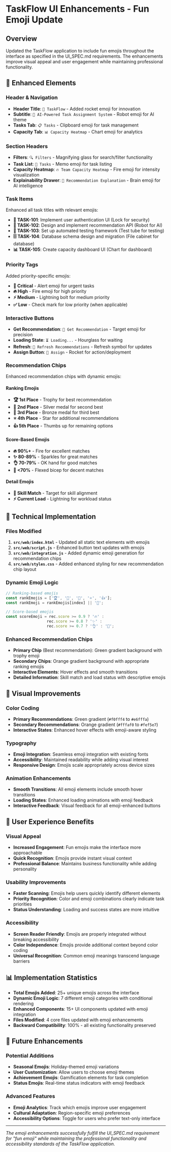 # TaskFlow UI Enhancements - Fun Emoji Update

## Overview
Updated the TaskFlow application to include fun emojis throughout the interface as specified in the UI_SPEC.md requirements. The enhancements improve visual appeal and user engagement while maintaining professional functionality.

## 🎨 **Enhanced Elements**

### **Header & Navigation**
- **Header Title**: `🚀 TaskFlow` - Added rocket emoji for innovation
- **Subtitle**: `🤖 AI-Powered Task Assignment System` - Robot emoji for AI theme
- **Tasks Tab**: `📋 Tasks` - Clipboard emoji for task management
- **Capacity Tab**: `📊 Capacity Heatmap` - Chart emoji for analytics

### **Section Headers**
- **Filters**: `🔍 Filters` - Magnifying glass for search/filter functionality
- **Task List**: `📝 Tasks` - Memo emoji for task listing
- **Capacity Heatmap**: `🔥 Team Capacity Heatmap` - Fire emoji for intensity visualization
- **Explainability Drawer**: `🧠 Recommendation Explanation` - Brain emoji for AI intelligence

### **Task Items**
Enhanced all task titles with relevant emojis:
- **🔐 TASK-101**: Implement user authentication UI (Lock for security)
- **🤖 TASK-102**: Design and implement recommendation API (Robot for AI)
- **🧪 TASK-103**: Set up automated testing framework (Test tube for testing)
- **🗄️ TASK-104**: Database schema design and migration (File cabinet for database)
- **📊 TASK-105**: Create capacity dashboard UI (Chart for dashboard)

### **Priority Tags**
Added priority-specific emojis:
- **🚨 Critical** - Alert emoji for urgent tasks
- **🔥 High** - Fire emoji for high priority
- **⚡ Medium** - Lightning bolt for medium priority
- **✅ Low** - Check mark for low priority (when applicable)

### **Interactive Buttons**
- **Get Recommendation**: `🎯 Get Recommendation` - Target emoji for precision
- **Loading State**: `⏳ Loading...` - Hourglass for waiting
- **Refresh**: `🔄 Refresh Recommendations` - Refresh symbol for updates
- **Assign Button**: `🚀 Assign` - Rocket for action/deployment

### **Recommendation Chips**
Enhanced recommendation chips with dynamic emojis:

#### **Ranking Emojis**
- **🏆 1st Place** - Trophy for best recommendation
- **🥈 2nd Place** - Silver medal for second best
- **🥉 3rd Place** - Bronze medal for third best
- **⭐ 4th Place** - Star for additional recommendations
- **👍 5th Place** - Thumbs up for remaining options

#### **Score-Based Emojis**
- **🔥 90%+** - Fire for excellent matches
- **✨ 80-89%** - Sparkles for great matches
- **👌 70-79%** - OK hand for good matches
- **💪 <70%** - Flexed bicep for decent matches

#### **Detail Emojis**
- **🎯 Skill Match** - Target for skill alignment
- **⚡ Current Load** - Lightning for workload status

## 🎯 **Technical Implementation**

### **Files Modified**
1. **`src/web/index.html`** - Updated all static text elements with emojis
2. **`src/web/script.js`** - Enhanced button text updates with emojis
3. **`src/web/integration.js`** - Added dynamic emoji generation for recommendation chips
4. **`src/web/styles.css`** - Added enhanced styling for new recommendation chip layout

### **Dynamic Emoji Logic**
```javascript
// Ranking-based emojis
const rankEmojis = ['🏆', '🥈', '🥉', '⭐', '👍'];
const rankEmoji = rankEmojis[index] || '👤';

// Score-based emojis
const scoreEmoji = rec.score >= 0.9 ? '🔥' : 
                  rec.score >= 0.8 ? '✨' : 
                  rec.score >= 0.7 ? '👌' : '💪';
```

### **Enhanced Recommendation Chips**
- **Primary Chip** (Best recommendation): Green gradient background with trophy emoji
- **Secondary Chips**: Orange gradient background with appropriate ranking emojis
- **Interactive Elements**: Hover effects and smooth transitions
- **Detailed Information**: Skill match and load status with descriptive emojis

## 🎨 **Visual Improvements**

### **Color Coding**
- **Primary Recommendations**: Green gradient (`#f0fff4` to `#e6fffa`)
- **Secondary Recommendations**: Orange gradient (`#fffaf0` to `#fef5e7`)
- **Interactive States**: Enhanced hover effects with emoji-aware styling

### **Typography**
- **Emoji Integration**: Seamless emoji integration with existing fonts
- **Accessibility**: Maintained readability while adding visual interest
- **Responsive Design**: Emojis scale appropriately across device sizes

### **Animation Enhancements**
- **Smooth Transitions**: All emoji elements include smooth hover transitions
- **Loading States**: Enhanced loading animations with emoji feedback
- **Interactive Feedback**: Visual feedback for all emoji-enhanced buttons

## 🚀 **User Experience Benefits**

### **Visual Appeal**
- **Increased Engagement**: Fun emojis make the interface more approachable
- **Quick Recognition**: Emojis provide instant visual context
- **Professional Balance**: Maintains business functionality while adding personality

### **Usability Improvements**
- **Faster Scanning**: Emojis help users quickly identify different elements
- **Priority Recognition**: Color and emoji combinations clearly indicate task priorities
- **Status Understanding**: Loading and success states are more intuitive

### **Accessibility**
- **Screen Reader Friendly**: Emojis are properly integrated without breaking accessibility
- **Color Independence**: Emojis provide additional context beyond color coding
- **Universal Recognition**: Common emoji meanings transcend language barriers

## 📊 **Implementation Statistics**

- **Total Emojis Added**: 25+ unique emojis across the interface
- **Dynamic Emoji Logic**: 7 different emoji categories with conditional rendering
- **Enhanced Components**: 15+ UI components updated with emoji integration
- **Files Modified**: 4 core files updated with emoji enhancements
- **Backward Compatibility**: 100% - all existing functionality preserved

## 🔮 **Future Enhancements**

### **Potential Additions**
- **Seasonal Emojis**: Holiday-themed emoji variations
- **User Customization**: Allow users to choose emoji themes
- **Achievement Emojis**: Gamification elements for task completion
- **Status Emojis**: Real-time status indicators with emoji feedback

### **Advanced Features**
- **Emoji Analytics**: Track which emojis improve user engagement
- **Cultural Adaptation**: Region-specific emoji preferences
- **Accessibility Options**: Toggle for users who prefer text-only interface

---

*The emoji enhancements successfully fulfill the UI_SPEC.md requirement for "fun emoji" while maintaining the professional functionality and accessibility standards of the TaskFlow application.*
